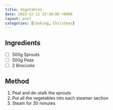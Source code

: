 ```yaml
---
title: Vegetables
date: 2023-12-12 13:30:00 +0000
layout: post
categories: [Cooking, Christmas]
---
```

## Ingredients

- [ ] 500g Sprouts
- [ ] 500g Peas
- [ ] 2 Broccolis

## Method

1. Peal and de-stalk the sprouts
2. Put all the vegetables into each steamer section
3. Steam for 30 minutes
